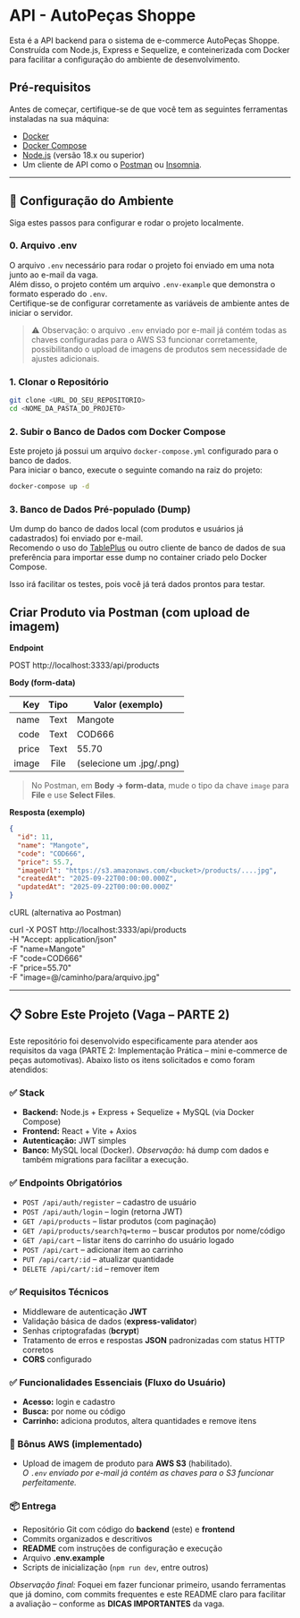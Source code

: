 # API - AutoPeças Shoppe

Esta é a API backend para o sistema de e-commerce AutoPeças Shoppe. Construída com Node.js, Express e Sequelize, e conteinerizada com Docker para facilitar a configuração do ambiente de desenvolvimento.

## Pré-requisitos

Antes de começar, certifique-se de que você tem as seguintes ferramentas instaladas na sua máquina:
* [Docker](https://www.docker.com/products/docker-desktop/)
* [Docker Compose](https://docs.docker.com/compose/install/)
* [Node.js](https://nodejs.org/en/) (versão 18.x ou superior)
* Um cliente de API como o [Postman](https://www.postman.com/) ou [Insomnia](https://insomnia.rest/).

---

## 🚀 Configuração do Ambiente

Siga estes passos para configurar e rodar o projeto localmente.

### 0. Arquivo .env

O arquivo `.env` necessário para rodar o projeto foi enviado em uma nota junto ao e-mail da vaga.  
Além disso, o projeto contém um arquivo `.env-example` que demonstra o formato esperado do `.env`.  
Certifique-se de configurar corretamente as variáveis de ambiente antes de iniciar o servidor.

> ⚠️ Observação: o arquivo `.env` enviado por e-mail já contém todas as chaves configuradas para o AWS S3 funcionar corretamente, possibilitando o upload de imagens de produtos sem necessidade de ajustes adicionais.

### 1. Clonar o Repositório
```bash
git clone <URL_DO_SEU_REPOSITORIO>
cd <NOME_DA_PASTA_DO_PROJETO>
```

### 2. Subir o Banco de Dados com Docker Compose

Este projeto já possui um arquivo `docker-compose.yml` configurado para o banco de dados.  
Para iniciar o banco, execute o seguinte comando na raiz do projeto:

```bash
docker-compose up -d
```

### 3. Banco de Dados Pré-populado (Dump)

Um dump do banco de dados local (com produtos e usuários já cadastrados) foi enviado por e-mail.  
Recomendo o uso do [TablePlus](https://tableplus.com/) ou outro cliente de banco de dados de sua preferência para importar esse dump no container criado pelo Docker Compose.

Isso irá facilitar os testes, pois você já terá dados prontos para testar.


## Criar Produto via Postman (com upload de imagem)

**Endpoint**

POST http://localhost:3333/api/products

**Body (form-data)**


| Key   | Tipo | Valor (exemplo)        |
|------:|:----:|-------------------------|
| name  | Text | Mangote                 |
| code  | Text | COD666                  |
| price | Text | 55.70                   |
| image | File | (selecione um .jpg/.png)|

> No Postman, em **Body → form-data**, mude o tipo da chave `image` para **File** e use **Select Files**.

**Resposta (exemplo)**
```json
{
  "id": 11,
  "name": "Mangote",
  "code": "COD666",
  "price": 55.7,
  "imageUrl": "https://s3.amazonaws.com/<bucket>/products/....jpg",
  "createdAt": "2025-09-22T00:00:00.000Z",
  "updatedAt": "2025-09-22T00:00:00.000Z"
}
```
cURL (alternativa ao Postman)

curl -X POST http://localhost:3333/api/products \
-H "Accept: application/json" \
-F "name=Mangote" \
-F "code=COD666" \
-F "price=55.70" \
-F "image=@/caminho/para/arquivo.jpg"

---

## 📋 Sobre Este Projeto (Vaga – PARTE 2)

Este repositório foi desenvolvido especificamente para atender aos requisitos da vaga (PARTE 2: Implementação Prática – mini e-commerce de peças automotivas). Abaixo listo os itens solicitados e como foram atendidos:

### ✅ Stack
- **Backend:** Node.js + Express + Sequelize + MySQL (via Docker Compose)
- **Frontend:** React + Vite + Axios
- **Autenticação:** JWT simples
- **Banco:** MySQL local (Docker). *Observação:* há dump com dados e também migrations para facilitar a execução.

### ✅ Endpoints Obrigatórios
- `POST /api/auth/register` – cadastro de usuário
- `POST /api/auth/login` – login (retorna JWT)
- `GET /api/products` – listar produtos (com paginação)
- `GET /api/products/search?q=termo` – buscar produtos por nome/código
- `GET /api/cart` – listar itens do carrinho do usuário logado
- `POST /api/cart` – adicionar item ao carrinho
- `PUT /api/cart/:id` – atualizar quantidade
- `DELETE /api/cart/:id` – remover item

### ✅ Requisitos Técnicos
- Middleware de autenticação **JWT**
- Validação básica de dados (**express-validator**)
- Senhas criptografadas (**bcrypt**)
- Tratamento de erros e respostas **JSON** padronizadas com status HTTP corretos
- **CORS** configurado

### ✅ Funcionalidades Essenciais (Fluxo do Usuário)
- **Acesso:** login e cadastro
- **Busca:** por nome ou código
- **Carrinho:** adiciona produtos, altera quantidades e remove itens

### 🎯 Bônus AWS (implementado)
- Upload de imagem de produto para **AWS S3** (habilitado).  
  *O `.env` enviado por e-mail já contém as chaves para o S3 funcionar perfeitamente.*

### 📦 Entrega
- Repositório Git com código do **backend** (este) e **frontend**
- Commits organizados e descritivos
- **README** com instruções de configuração e execução
- Arquivo **.env.example**
- Scripts de inicialização (`npm run dev`, entre outros)

*Observação final:* Foquei em fazer funcionar primeiro, usando ferramentas que já domino, com commits frequentes e este README claro para facilitar a avaliação – conforme as **DICAS IMPORTANTES** da vaga.
